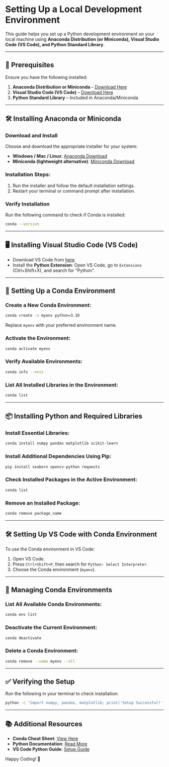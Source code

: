 # Setting Up a Local Development Environment

This guide helps you set up a Python development environment on your local machine using **Anaconda Distribution (or Miniconda), Visual Studio Code (VS Code), and Python Standard Library**.

---

## 📌 Prerequisites
Ensure you have the following installed:

1. **Anaconda Distribution or Miniconda** – [Download Here](https://www.anaconda.com/download)
2. **Visual Studio Code (VS Code)** – [Download Here](https://code.visualstudio.com/)
3. **Python Standard Library** – Included in Anaconda/Miniconda

---

## 🛠️ Installing Anaconda or Miniconda

### **Download and Install**
Choose and download the appropriate installer for your system:

- **Windows / Mac / Linux**: [Anaconda Download](https://www.anaconda.com/download)
- **Miniconda (lightweight alternative)**: [Miniconda Download](https://docs.conda.io/en/latest/miniconda.html)

### **Installation Steps**:
1. Run the installer and follow the default installation settings.
2. Restart your terminal or command prompt after installation.

### **Verify Installation**
Run the following command to check if Conda is installed:
```bash
conda --version
```

---

## 🖥️ Installing Visual Studio Code (VS Code)

- Download VS Code from [here](https://code.visualstudio.com/).
- Install the **Python Extension**: Open VS Code, go to `Extensions` (Ctrl+Shift+X), and search for "Python".

---

## 🌱 Setting Up a Conda Environment

### **Create a New Conda Environment**:
```bash
conda create -n myenv python=3.10
```
Replace `myenv` with your preferred environment name.

### **Activate the Environment**:
```bash
conda activate myenv
```

### **Verify Available Environments**:
```bash
conda info --envs
```

### **List All Installed Libraries in the Environment**:
```bash
conda list
```

---

## 📦 Installing Python and Required Libraries

### **Install Essential Libraries**:
```bash
conda install numpy pandas matplotlib scikit-learn
```

### **Install Additional Dependencies Using Pip**:
```bash
pip install seaborn opencv-python requests
```

### **Check Installed Packages in the Active Environment**:
```bash
conda list
```

### **Remove an Installed Package**:
```bash
conda remove package_name
```

---

## 🛠️ Setting Up VS Code with Conda Environment

To use the Conda environment in VS Code:
1. Open VS Code.
2. Press `Ctrl+Shift+P`, then search for `Python: Select Interpreter`.
3. Choose the Conda environment (`myenv`).

---

## 🔄 Managing Conda Environments

### **List All Available Conda Environments**:
```bash
conda env list
```

### **Deactivate the Current Environment**:
```bash
conda deactivate
```

### **Delete a Conda Environment**:
```bash
conda remove --name myenv --all
```

---

## ✅ Verifying the Setup
Run the following in your terminal to check installation:
```bash
python -c "import numpy, pandas, matplotlib; print('Setup Successful!')"
```

---

## 📚 Additional Resources
- **Conda Cheat Sheet**: [View Here](https://docs.conda.io/projects/conda/en/latest/user-guide/cheatsheet.html)
- **Python Documentation**: [Read More](https://docs.python.org/3/)
- **VS Code Python Guide**: [Setup Guide](https://code.visualstudio.com/docs/python/python-tutorial)

Happy Coding! 🚀
